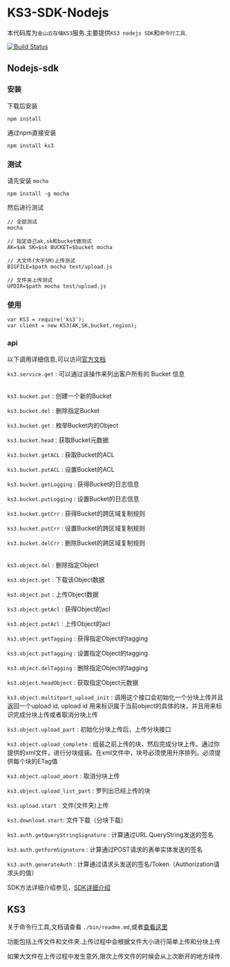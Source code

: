 # KS3-SDK-Nodejs



本代码库为`金山云存储KS3`服务.主要提供`KS3 nodejs SDK`和`命令行工具`.

[![Build Status](https://travis-ci.org/ks3sdk/ks3-nodejs-sdk.svg?branch=master)](https://travis-ci.org/ks3sdk/ks3-nodejs-sdk)

## Nodejs-sdk

### 安装

下载后安装
```
npm install
```

通过npm直接安装
```
npm install ks3
```

### 测试

请先安装 `mocha`

```
npm install -g mocha
```

然后进行测试

```
// 全部测试
mocha

// 指定自己ak,sk和bucket做测试
AK=$ak SK=$sk BUCKET=$bucket mocha

// 大文件(大于5M)上传测试
BIGFILE=$path mocha test/upload.js

// 文件夹上传测试
UPDIR=$path mocha test/upload.js
```

### 使用


```
var KS3 = require('ks3');
var client = new KS3(AK,SK,bucket,region);
```

### api

以下调用详细信息,可以访问[官方文档](http://ks3.ksyun.com/doc/api/index.html)

`ks3.service.get` : 可以通过该操作来列出客户所有的 Bucket 信息   
<br>

`ks3.bucket.put` : 创建一个新的Bucket

`ks3.bucket.del` : 删除指定Bucket

`ks3.bucket.get` : 枚举Bucket内的Object

`ks3.bucket.head` : 获取Bucket元数据

`ks3.bucket.getACL` : 获取Bucket的ACL

`ks3.bucket.putACL` : 设置Bucket的ACL

`ks3.bucket.getLogging` : 获得Bucket的日志信息

`ks3.bucket.putLogging` : 设置Bucket的日志信息   

`ks3.bucket.getCrr` : 获得Bucket的跨区域复制规则

`ks3.bucket.putCrr` : 设置Bucket的跨区域复制规则   

`ks3.bucket.delCrr` : 删除Bucket的跨区域复制规则   
<br>

`ks3.object.del` : 删除指定Object

`ks3.object.get` : 下载该Object数据

`ks3.object.put` : 上传Object数据

`ks3.object.getAcl` : 获得Object的acl

`ks3.object.putAcl` : 上传Object的acl

`ks3.object.getTagging` : 获得指定Object的tagging

`ks3.object.putTagging` : 设置指定Object的tagging

`ks3.object.delTagging` : 删除指定Object的tagging

`ks3.object.headObject` : 获取指定Object元数据

`ks3.object.multitpart_upload_init` : 调用这个接口会初始化一个分块上传并且返回一个upload id, upload id 用来标识属于当前object的具体的块，并且用来标识完成分块上传或者取消分块上传

`ks3.object.upload_part` : 初始化分块上传后，上传分块接口

`ks3.object.upload_complete` : 组装之前上传的块，然后完成分块上传。通过你提供的xml文件，进行分块组装。在xml文件中，块号必须使用升序排列。必须提供每个块的ETag值

`ks3.object.upload_abort` : 取消分块上传

`ks3.object.upload_list_part` : 罗列出已经上传的块
<br>

`ks3.upload.start` : 文件(文件夹)上传
<br>

`ks3.download.start`: 文件下载（分块下载）
<br>

`ks3.auth.getQueryStringSignature` : 计算通过URL QueryString发送的签名

`ks3.auth.getFormSignature` : 计算通过POST请求的表单实体发送的签名

`ks3.auth.generateAuth` : 计算通过请求头发送的签名/Token（Authorization请求头的值）


SDK方法详细介绍参见，[SDK详细介绍](http://ks3.ksyun.com/doc/sdk/nodejs.html#sdk详细介绍)




## KS3 
  
关于命令行工具,文档请查看 `./bin/readme.md`,或者[查看这里](https://github.com/ks3sdk/ks3-nodejs-sdk/blob/master/bin/readme.md#ks3-命令行文档)

功能包括上传文件和文件夹.上传过程中会根据文件大小进行简单上传和分块上传

如果大文件在上传过程中发生意外,限次上传文件的时候会从上次断开的地方续传.